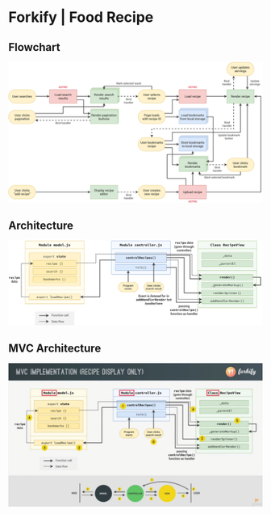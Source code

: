 # Forkify | Food Recipe

## Flowchart
![Alt text](forkify-flowchart.png)

## Architecture
![Alt text](forkify-architecture-recipe-loading.png)

## MVC Architecture
![Alt text](mvc-architecture.png)